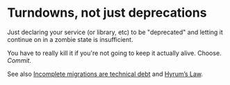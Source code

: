 # Turndowns, not just deprecations

Just declaring your service (or library, etc) to be "deprecated" and letting it continue on in a zombie state is insufficient.

You have to really kill it if you're not going to keep it actually alive. Choose. _Commit._

See also [Incomplete migrations are technical debt](incomplete_migrations.md) and [Hyrum’s Law](hyrums_law.md).

